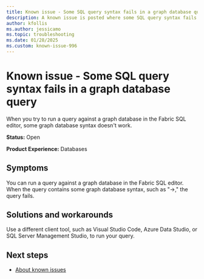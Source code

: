 ```yaml
---
title: Known issue - Some SQL query syntax fails in a graph database query
description: A known issue is posted where some SQL query syntax fails in a graph database query.
author: kfollis
ms.author: jessicamo
ms.topic: troubleshooting  
ms.date: 01/28/2025
ms.custom: known-issue-996
---
```


# Known issue - Some SQL query syntax fails in a graph database query

When you try to run a query against a graph database in the Fabric SQL editor, some graph database syntax doesn't work.

**Status:** Open

**Product Experience:** Databases

## Symptoms

You can run a query against a graph database in the Fabric SQL editor. When the query contains some graph database syntax, such as "->," the query fails.

## Solutions and workarounds

Use a different client tool, such as Visual Studio Code, Azure Data Studio, or SQL Server Management Studio, to run your query.

## Next steps

- [About known issues](https://support.fabric.microsoft.com/known-issues)

